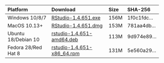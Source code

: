 
| Platform            | Download                                                                                                                                                              | Size | SHA-256                                                                                                              |
| :------------------ | :-------------------------------------------------------------------------------------------------------------------------------------------------------------------- | :--- | :------------------------------------------------------------------------------------------------------------------- |
| Windows 10/8/7      | <a href="https://s3.amazonaws.com/rstudio-ide-build/desktop/windows/RStudio-1.4.651.exe"><i class="fa fa-download"></i> RStudio-1.4.651.exe</a>                       | 156M | <span class="sha256" data-sha256="1f0c1fdc99df53d4d01398e42606c7ac2fcbf89293141cfd76478a9c35c79331">1f0c1fdc…</span> |
| MacOS 10.13+        | <a href="https://s3.amazonaws.com/rstudio-ide-build/desktop/macos/RStudio-1.4.651.dmg"><i class="fa fa-download"></i> RStudio-1.4.651.dmg</a>                         | 153M | <span class="sha256" data-sha256="781aa4db202689bb1b261f02436cc7aa980685794e2604000a743f4e319af899">781aa4db…</span> |
| Ubuntu 18/Debian 10 | <a href="https://s3.amazonaws.com/rstudio-ide-build/desktop/bionic/amd64/rstudio-1.4.651-amd64.deb"><i class="fa fa-download"></i> rstudio-1.4.651-amd64.deb</a>      | 113M | <span class="sha256" data-sha256="9d974e893405e6f96eac475ae7399d3f6394dbaa0e31ca175dc6f6b9f6f1d205">9d974e89…</span> |
| Fedora 28/Red Hat 8 | <a href="https://s3.amazonaws.com/rstudio-ide-build/desktop/centos8/x86_64/rstudio-1.4.651-x86_64.rpm"><i class="fa fa-download"></i> rstudio-1.4.651-x86\_64.rpm</a> | 131M | <span class="sha256" data-sha256="5e560a29f4f96ce1340b36e3e5ae5a79b4f0e2458edf1779057aba2051706ef7">5e560a29…</span> |
